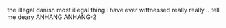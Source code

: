 the illegal danish
most illegal thing i have ever wittnessed
really really... tell me deary
ANHANG
ANHANG-2
